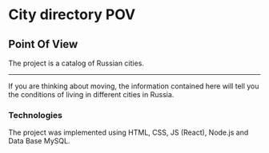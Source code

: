 # City directory POV
## Point Of View

The project is a catalog of Russian cities.
<hr>
If you are thinking about moving, the information contained here will tell you the conditions of living in different cities in Russia. 

### Technologies
The project was implemented using HTML, CSS, JS (React), Node.js and Data Base MySQL.
